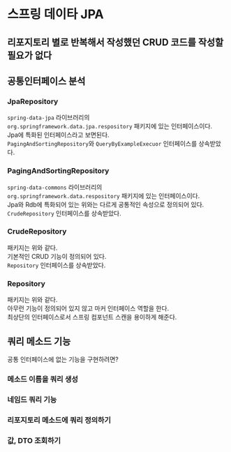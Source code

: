 # 스프링 데이타 JPA

## 리포지토리 별로 반복해서 작성했던 CRUD 코드를 작성할 필요가 없다


## 공통인터페이스 분석


### JpaRepository
`spring-data-jpa` 라이브러리의  
`org.springframework.data.jpa.respository` 패키지에 있는 인터페이스이다.  
Jpa에 특화된 인터페이스라고 보면된다.  
`PagingAndSortingRepository`와 `QueryByExampleExecuor` 인터페이스를 상속받았다.  


### PagingAndSortingRepository
`spring-data-commons` 라이브러리의  
`org.springframework.data.respository` 패키지에 있는 인터페이스이다.  
Jpa와 Rdb에 특화되어 있는 위와는 다르게 공통적인 속성으로 정의되어 있다.  
`CrudeRepository` 인터페이스를 상속받았다.  

### CrudeRepository
패키지는 위와 같다.  
기본적인 CRUD 기능이 정의되어 있다.  
`Repository` 인터페이스를 상속받았다.  

### Repository
패키지는 위와 같다.  
아무런 기능이 정의되어 있지 않고 마커 인터페이스 역할을 한다.  
최상단의 인터페이스로서 스프링 컴포넌트 스캔을 용이하게 해준다.  


## 쿼리 메소드 기능
공통 인터페이스에 없는 기능을 구현하려면?  

### 메소드 이름을 쿼리 생성
### 네임드 쿼리 기능
### 리포지토리 메소드에 쿼리 정의하기
### 값, DTO 조회하기








